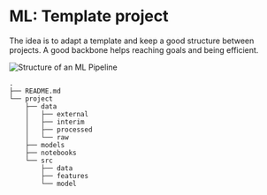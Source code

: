 # ML: Template project

The idea is to adapt a template and keep a good structure between projects. A good backbone helps
reaching goals and being efficient.

![Structure of an ML Pipeline](https://miro.medium.com/max/876/1*fKlYtetGpfWDw0x7rdO6jQ.png)

```
.
├── README.md
└── project
    ├── data
    │   ├── external
    │   ├── interim
    │   ├── processed
    │   └── raw
    ├── models
    ├── notebooks
    └── src
        ├── data
        ├── features
        └── model
```
